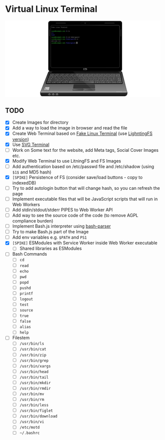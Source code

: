 # Virtual Linux Terminal

![Laptop with Fake Linux Terminal using jQuery Terminal](https://github.com/sethuaung/unix-terminal/blob/master/.github/screenshot.png)


## TODO

- [x] Create Images for directory
- [x] Add a way to load the image in browser and read the file
- [x] Create Web Terminal based on [Fake Linux Terminal](https://codepen.io/jcubic/pen/bzYQNw) (use [LighntingFS version](https://codepen.io/jcubic/pen/vYmjMNd))
- [x] Use [SVG Terminal](https://codepen.io/jcubic/pen/rNYybjr)
- [ ] Work on Some text for the website, add Meta tags, Social Cover Images etc.
- [x] Modify Web Terminal to use LitningFS and FS Images
- [ ] Add authentication based on /etc/passwd file and /etc/shadow (using `$1$` and MD5 hash)
- [x] `[SPIKE]` Persistence of FS (consider save/load buttons - copy to indexedDB)
- [ ] Try to add autologin button that will change hash, so you can refresh the page
- [ ] Implement executable files that will be JavaScript scripts that will run in Web Workers
- [ ] Add stdin/stdout/stderr PIPES to Web Worker API
- [ ] Add way to see the source code of the code (to remove AGPL compliance burden)
- [ ] Implement Bash.js interpreter using [bash-parser](https://www.npmjs.com/package/bash-parser)
- [ ] Try to make Bash.js part of the Image
- [ ] Add env variables e.g. `$PATH` and `PS1`
- [x] `[SPIKE]` ESModules with Service Worker inside Web Worker executable
  - [ ] Shared libraries as ESModules
- [ ] Bash Commands
  - [ ] `cd`
  - [ ] `read`
  - [ ] `echo`
  - [ ] `pwd`
  - [ ] `popd`
  - [ ] `pushd`
  - [ ] `printf`
  - [ ] `logout`
  - [ ] `test`
  - [ ] `source`
  - [ ] `true`
  - [ ] `false`
  - [ ] `alias`
  - [ ] `help`
- [ ] Filestem
  - [ ] `/usr/bin/ls`
  - [ ] `/usr/bin/cat`
  - [ ] `/usr/bin/zip`
  - [ ] `/usr/bin/grep`
  - [ ] `/usr/bin/xargs`
  - [ ] `/usr/bin/head`
  - [ ] `/usr/bin/tail`
  - [ ] `/usr/bin/mkdir`
  - [ ] `/usr/bin/rmdir`
  - [ ] `/usr/bin/mv`
  - [ ] `/usr/bin/rm`
  - [ ] `/usr/bin/less`
  - [ ] `/usr/bin/figlet`
  - [ ] `/usr/bin/download`
  - [ ] `/usr/bin/vi`
  - [ ] `/etc/motd`
  - [ ] `~/.bashrc`
